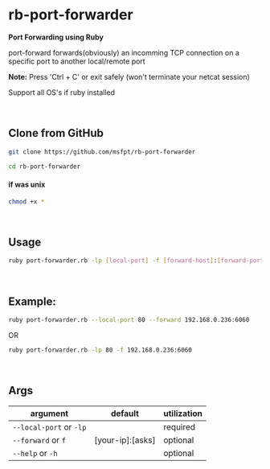 # rb-port-forwarder

**Port Forwarding using Ruby**

port-forward forwards(obviously) an incomming TCP connection on a specific port to another local/remote port

**Note:** Press 'Ctrl + C' or exit safely (won't terminate your netcat session)

Support all OS's if ruby installed

<br>

## Clone from GitHub

```bash
git clone https://github.com/msfpt/rb-port-forwarder
```

```bash
cd rb-port-forwarder
```

#### if was unix

```bash
chmod +x *
```

<br>

## Usage
```bash
ruby port-forwarder.rb -lp [local-port] -f [forward-host]:[forward-port]
```

<br>

## Example:
```bash
ruby port-forwarder.rb --local-port 80 --forward 192.168.0.236:6060
```

 OR

```bash
ruby port-forwarder.rb -lp 80 -f 192.168.0.236:6060
```

<br>

## Args

   |   argument    |     default     | utilization |
   | ------------- | --------------- | ----------- |
   | `--local-port` or `-lp` |  | required |
   | `--forward` or `f` | [your-ip]:[asks] | optional |
   | `--help` or `-h` |  | optional |
